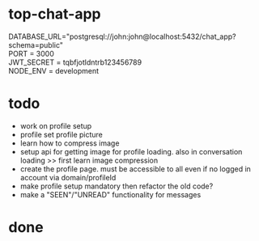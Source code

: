 # top-chat-app

DATABASE_URL="postgresql://john:john@localhost:5432/chat_app?schema=public"  
PORT = 3000  
JWT_SECRET = tqbfjotldntrb123456789  
NODE_ENV = development

# todo

- work on profile setup
- profile set profile picture
- learn how to compress image
- setup api for getting image for profile loading. also in conversation loading >> first learn image compression
- create the profile page. must be accessible to all even if no logged in account via domain/profileId
- make profile setup mandatory then refactor the old code?
- make a "SEEN"/"UNREAD" functionality for messages

# done
